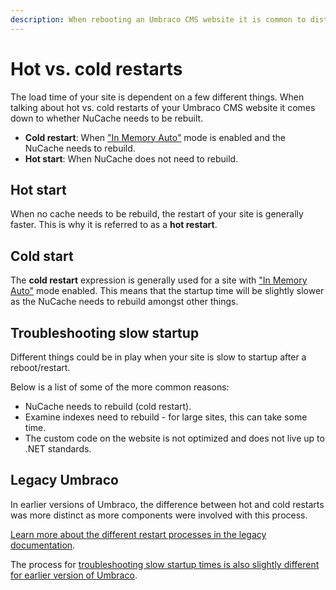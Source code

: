 ```yaml
---
description: When rebooting an Umbraco CMS website it is common to distinguish between hot and cold restarts depending on your setup.
---
```


# Hot vs. cold restarts

The load time of your site is dependent on a few different things. When talking about hot vs. cold restarts of your Umbraco CMS website it comes down to whether NuCache needs to be rebuilt.

* **Cold restart**: When ["In Memory Auto"](../templating/modelsbuilder/builder-modes.md#in-memory) mode is enabled and the NuCache needs to rebuild.
* **Hot start**: When NuCache does not need to rebuild.

## Hot start

When no cache needs to be rebuild, the restart of your site is generally faster. This is why it is referred to as a **hot restart**.

## Cold start

The **cold restart** expression is generally used for a site with ["In Memory Auto"](../templating/modelsbuilder/builder-modes.md#in-memory) mode enabled. This means that the startup time will be slightly slower as the NuCache needs to rebuild amongst other things.

## Troubleshooting slow startup

Different things could be in play when your site is slow to startup after a reboot/restart.

Below is a list of some of the more common reasons:

* NuCache needs to rebuild (cold restart).
* Examine indexes need to rebuild - for large sites, this can take some time.
* The custom code on the website is not optimized and does not live up to .NET standards.

## Legacy Umbraco

In earlier versions of Umbraco, the difference between hot and cold restarts was more distinct as more components were involved with this process.

[Learn more about the different restart processes in the legacy documentation](https://our.umbraco.com/documentation/Reference/Events/Hot-vs-Cold-restarts).

The process for [troubleshooting slow startup times is also slightly different for earlier version of Umbraco](https://our.umbraco.com/documentation/Reference/Events/Troubleshooting-Slow-Startup).
